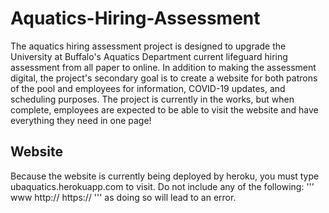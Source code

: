 # Aquatics-Hiring-Assessment
The aquatics hiring assessment project is designed to upgrade the University at Buffalo's Aquatics Department current lifeguard hiring assessment from all paper to online.
In addition to making the assessment digital, the project's secondary goal is to create a website for both patrons of the pool and employees for information, COVID-19 updates, and scheduling purposes.
The project is currently in the works, but when complete, employees are expected to be able to visit the website and have everything they need in one page! <br />
## Website
Because the website is currently being deployed by heroku, you must type ubaquatics.herokuapp.com to visit. Do not include any of the following:
'''
www
http://
https://
'''
as doing so will lead to an error.
